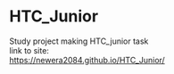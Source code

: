 # HTC_Junior
 Study project making HTC_junior task<br>
 link to site:<br>
https://newera2084.github.io/HTC_Junior/
